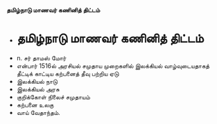**தமிழ்நாடு மாணவர் கணினித் திட்டம்**
- # தமிழ்நாடு மாணவர் கணினித் திட்டம்
- n. சர் தாமஸ் மோர்
- என்பார் 1516ல் அரசியல் சமுதாய   முறைகளில் இலக்கியல் வாழ்வுடையதாகத் தீட்டிக் காட்டிய கற்பனைத் தீவு பற்றிய ஏடு
- இலக்கியல் நாடு
- இலக்கியல் அரசு
- குறிக்கோள் நிலைச் சமுதாயம்
- கற்பனை உலகு
- வாய் வேதாந்தம்.

